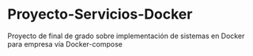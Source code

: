 # Proyecto-Servicios-Docker
Proyecto de final de grado sobre implementación de sistemas en Docker para empresa vía Docker-compose
